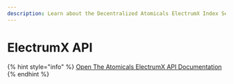 ```yaml
---
description: Learn about the Decentralized Atomicals ElectrumX Index Service
---
```


# ElectrumX API 

{% hint style="info" %}
[Open The Atomicals ElectrumX API Documentation ](https://github.com/atomicals/atomicals-electrumx)
{% endhint %}
 